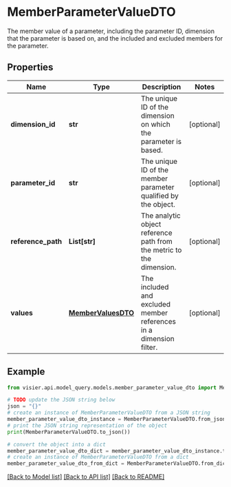 # MemberParameterValueDTO

The member value of a parameter, including the parameter ID, dimension that the parameter is based on,  and the included and excluded members for the parameter.

## Properties

Name | Type | Description | Notes
------------ | ------------- | ------------- | -------------
**dimension_id** | **str** | The unique ID of the dimension on which the parameter is based. | [optional] 
**parameter_id** | **str** | The unique ID of the member parameter qualified by the object. | [optional] 
**reference_path** | **List[str]** | The analytic object reference path from the metric to the dimension. | [optional] 
**values** | [**MemberValuesDTO**](MemberValuesDTO.md) | The included and excluded member references in a dimension filter. | [optional] 

## Example

```python
from visier.api.model_query.models.member_parameter_value_dto import MemberParameterValueDTO

# TODO update the JSON string below
json = "{}"
# create an instance of MemberParameterValueDTO from a JSON string
member_parameter_value_dto_instance = MemberParameterValueDTO.from_json(json)
# print the JSON string representation of the object
print(MemberParameterValueDTO.to_json())

# convert the object into a dict
member_parameter_value_dto_dict = member_parameter_value_dto_instance.to_dict()
# create an instance of MemberParameterValueDTO from a dict
member_parameter_value_dto_from_dict = MemberParameterValueDTO.from_dict(member_parameter_value_dto_dict)
```
[[Back to Model list]](../README.md#documentation-for-models) [[Back to API list]](../README.md#documentation-for-api-endpoints) [[Back to README]](../README.md)


